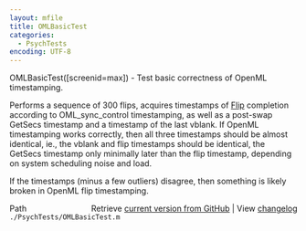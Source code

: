 ```yaml
---
layout: mfile
title: OMLBasicTest
categories:
  - PsychTests
encoding: UTF-8
---
```


OMLBasicTest([screenid=max]) - Test basic correctness of OpenML timestamping.

Performs a sequence of 300 flips, acquires timestamps of
[Flip](/docs/Flip) completion according to OML\_sync\_control timestamping,
as well as a post-swap GetSecs timestamp and a timestamp of
the last vblank. If OpenML timestamping works correctly, then
all three timestamps should be almost identical, ie., the vblank
and flip timestamps should be identical, the GetSecs timestamp
only minimally later than the flip timestamp, depending on
system scheduling noise and load.

If the timestamps (minus a few outliers) disagree, then
something is likely broken in OpenML flip timestamping.



<div class="code_header" style="text-align:right;">
  <span style="float:left;">Path&nbsp;&nbsp;</span> <span class="counter">Retrieve <a href=
  "https://raw.github.com/Psychtoolbox-3/Psychtoolbox-3/beta/./PsychTests/OMLBasicTest.m">current version from GitHub</a> | View <a href=
  "https://github.com/Psychtoolbox-3/Psychtoolbox-3/commits/beta/./PsychTests/OMLBasicTest.m">changelog</a></span>
</div>
<div class="code">
  <code>./PsychTests/OMLBasicTest.m</code>
</div>
